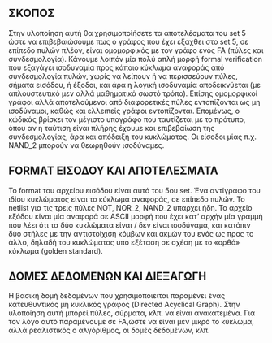 ## ΣΚΟΠΟΣ 

Στην υλοποίηση αυτή θα χρησιμοποίήσετε τα αποτελέσματα του set 5 ώστε να επιβεβαιώσουμε πως ο γράφος που έχει εξαχθει στo set 5, σε επίπεδο πυλών πλέον, είναι ομομορφικός με τον γράφο ενός FA (πύλες και συνδεσμολογία). Κάνουμε λοιπόν μία πολύ απλή μορφή formal verification που εξαγάγει ισοδυναμία προς κάποιο κύκλωμα αναφοράς από συνδεσμολογία πυλών, χωρίς να λείπουν ή να περισσεύουν πύλες, σήματα εισόδου, ή έξοδοι, και άρα η λογική ισοδυναμία αποδεικνύεται (με απλουστευτικό μεν αλλά μαθηματικά σωστό τρόπο).  Επίσης ομομορφικοί γράφοι αλλά αποτελούμενοι από διαφορετικές πύλες εντοπίζονται ως μη ισοδύναμοι, καθώς και ελλειπείς γράφοι εντοπίζονται. Επομένως, ο κώδικάς  βρίσκει τον μέγιστο υπογράφο που ταυτίζεται με το πρότυπο, όπου αν η ταύτιση είναι πλήρης έχουμε και επιβεβαίωση της συνδεσμολογίας, άρα και απόδειξη του κυκλώματος. Οι είσοδοι μίας π.χ. NAND_2 μπορούν να θεωρηθούν ισοδύναμες. 

## FORMAT ΕΙΣΟΔΟΥ KAI ΑΠΟΤΕΛΕΣΜΑΤΑ

Το format του αρχείου εισόδου είναι αυτό του 5ου set. Ένα αντίγραφο του ιδίου κυκλώματος είναι το κύκλωμα αναφοράς, σε επίπεδο πυλών. Το  netlist για τις τρεις πύλες NOT, NOR_2, NAND_2 υπαρχει ήδη. Το αρχείο εξόδου είναι μία αναφορά σε ASCII μορφή που έχει κατ’ αρχήν μία γραμμή που λέει ότι τα δύο κυκλώματα είναι / δεν είναι ισοδύναμα, και κατόπιν δύο στήλες με την αντιστοίχιση κόμβων και ακμών του ενός ως προς το άλλο, δηλαδή του κυκλώματος υπο εξέταση σε σχέση με το «ορθό» κύκλωμα (golden standard). 

## ΔΟΜΕΣ ΔΕΔΟΜΕΝΩΝ ΚΑΙ ΔΙΕΞΑΓΩΓΗ  

Η βασική δομή δεδομένων που χρησιμοποιειται παραμένει ένας κατευθυντικός μη κυκλικός γράφος (Directed Acyclical Graph). Στην υλοποίηση αυτή μπορεί πύλες, σύρματα, κλπ. να είναι ανακατεμένα. Για τον λόγο αυτό παραμένουμε σε FA,ώστε να είναι μεν μικρό το κύκλωμα, αλλά ρεαλιστικός ο αλγόριθμος, οι δομές δεδομένων, κλπ.  
